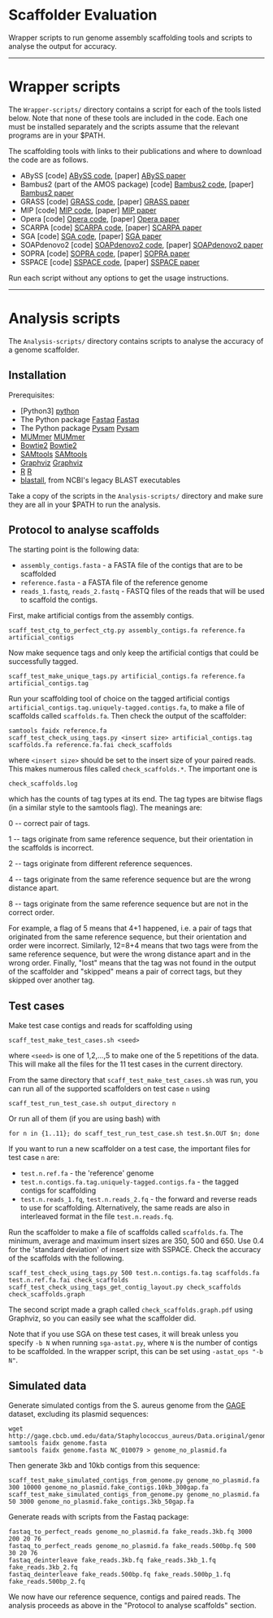Scaffolder Evaluation
=====================

Wrapper scripts to run genome assembly scaffolding tools and
scripts to analyse the output for accuracy.

- - - - - - - - - - - - - - - - - - - - - - - - - - - - - - - - - - - - - - -

Wrapper scripts
===============

The `Wrapper-scripts/` directory contains a script for each of the tools
listed below. Note that none of these tools are included in the code. Each
one must be installed separately and the scripts assume that the relevant
programs are in your $PATH.

The scaffolding tools with links to their publications and where to download
the code are as follows.

 * ABySS [code] [ABySS code], [paper] [ABySS paper]
 * Bambus2 (part of the AMOS package) [code] [Bambus2 code], [paper] [Bambus2 paper]
 * GRASS [code] [GRASS code], [paper] [GRASS paper]
 * MIP [code] [MIP code], [paper] [MIP paper]
 * Opera [code] [Opera code], [paper] [Opera paper]
 * SCARPA [code] [SCARPA code], [paper] [SCARPA paper]
 * SGA [code] [SGA code], [paper] [SGA paper]
 * SOAPdenovo2 [code] [SOAPdenovo2 code], [paper] [SOAPdenovo2 paper]
 * SOPRA [code] [SOPRA code], [paper] [SOPRA paper]
 * SSPACE [code] [SSPACE code], [paper] [SSPACE paper]

Run each script without any options to get the usage instructions.

- - - - - - - - - - - - - - - - - - - - - - - - - - - - - - - - - - - - - - -

Analysis scripts
================

The `Analysis-scripts/` directory contains scripts to analyse the accuracy
of a genome scaffolder.

Installation
------------

Prerequisites:

 * [Python3] [python]
 * The Python package [Fastaq] [Fastaq]
 * The Python package [Pysam] [Pysam]
 * [MUMmer] [MUMmer]
 * [Bowtie2] [Bowtie2]
 * [SAMtools] [SAMtools]
 * [Graphviz] [Graphviz]
 * [R] [R]
 * [blastall], from NCBI's legacy BLAST executables

Take a copy of the scripts in the `Analysis-scripts/` directory and make sure
they are all in your $PATH to run the analysis.


Protocol to analyse scaffolds
-----------------------------

The starting point is the following data:

 * `assembly_contigs.fasta` - a FASTA file of the contigs that are to be scaffolded
 * `reference.fasta` - a FASTA file of the reference genome
 * `reads_1.fastq`, `reads_2.fastq` - FASTQ files of the reads that will be used to scaffold the contigs.

First, make artificial contigs from the assembly contigs.

    scaff_test_ctg_to_perfect_ctg.py assembly_contigs.fa reference.fa artificial_contigs

Now make sequence tags and only keep the artificial contigs that could be successfully tagged.

    scaff_test_make_unique_tags.py artificial_contigs.fa reference.fa artificial_contigs.tag

Run your scaffolding tool of choice on the tagged artificial contigs
`artificial_contigs.tag.uniquely-tagged.contigs.fa`, to make a file of scaffolds called `scaffolds.fa`.
Then check the output of the scaffolder:

    samtools faidx reference.fa
    scaff_test_check_using_tags.py <insert size> artificial_contigs.tag scaffolds.fa reference.fa.fai check_scaffolds

where `<insert size>` should be set to the insert size of your paired reads.
This makes numerous files called `check_scaffolds.*`. The important one is

    check_scaffolds.log

which has the counts of tag types at its end. The tag types are bitwise flags
(in a similar style to the samtools flag). The meanings are:

0 -- correct pair of tags.

1 -- tags originate from same reference sequence, but their orientation in the scaffolds is incorrect.

2 -- tags originate from different reference sequences.

4 -- tags originate from the same reference sequence but are the wrong distance apart.

8 -- tags originate from the same reference sequence but are not in the correct order.

For example, a flag of 5 means that 4+1 happened, i.e. a pair of tags that
originated from the same reference sequence, but their orientation and order
were incorrect.  Similarly, 12=8+4 means that two tags were from the same
reference sequence, but were the wrong distance apart and in the wrong order.
Finally, "lost" means that the tag was not found in the output of the
scaffolder and "skipped" means a pair of correct tags, but they skipped
over another tag.

Test cases
----------

Make test case contigs and reads for scaffolding using

    scaff_test_make_test_cases.sh <seed>

where `<seed>` is one of 1,2,...,5 to make one of the 5 repetitions of the data.
This will make all the files for the 11 test cases in the current directory.

From the same directory that `scaff_test_make_test_cases.sh` was run, you can run all
of the supported scaffolders on test case `n` using

    scaff_test_run_test_case.sh output_directory n

Or run all of them (if you are using bash) with

    for n in {1..11}; do scaff_test_run_test_case.sh test.$n.OUT $n; done

If you want to run a new scaffolder on a test case, the important files for test case `n` are:

 * `test.n.ref.fa` - the 'reference' genome
 * `test.n.contigs.fa.tag.uniquely-tagged.contigs.fa` - the tagged contigs for scaffolding
 * `test.n.reads_1.fq`, `test.n.reads_2.fq` - the forward and reverse reads to use for scaffolding. Alternatively, the same reads are also in interleaved format in the file `test.n.reads.fq`.

Run the scaffolder to make a file of scaffolds called `scaffolds.fa`.  The
minimum, average and maximum insert sizes are 350, 500 and 650. Use 0.4
for the 'standard deviation' of insert size with SSPACE.  Check the
accuracy of the scaffolds with the following.

    scaff_test_check_using_tags.py 500 test.n.contigs.fa.tag scaffolds.fa test.n.ref.fa.fai check_scaffolds
    scaff_test_check_using_tags_get_contig_layout.py check_scaffolds check_scaffolds.graph

The second script made a graph called `check_scaffolds.graph.pdf` using Graphviz, so you can easily see what the scaffolder
did.

Note that if you use SGA on these test cases, it will break unless you
specify `-b N` when running `sga-astat.py`, where `N` is the number of contigs
to be scaffolded. In the wrapper script, this can be set using `-astat_ops
"-b N"`.

Simulated data
--------------

Generate simulated contigs from the S. aureus genome from the [GAGE] dataset,
excluding its plasmid sequences:

    wget http://gage.cbcb.umd.edu/data/Staphylococcus_aureus/Data.original/genome.fasta
    samtools faidx genome.fasta
    samtools faidx genome.fasta NC_010079 > genome_no_plasmid.fa

Then generate 3kb and 10kb contigs from this sequence:

    scaff_test_make_simulated_contigs_from_genome.py genome_no_plasmid.fa 300 10000 genome_no_plasmid.fake_contigs.10kb_300gap.fa
    scaff_test_make_simulated_contigs_from_genome.py genome_no_plasmid.fa 50 3000 genome_no_plasmid.fake_contigs.3kb_50gap.fa

Generate reads with scripts from the Fastaq package:

    fastaq_to_perfect_reads genome_no_plasmid.fa fake_reads.3kb.fq 3000 200 20 76
    fastaq_to_perfect_reads genome_no_plasmid.fa fake_reads.500bp.fq 500 30 20 76
    fastaq_deinterleave fake_reads.3kb.fq fake_reads.3kb_1.fq fake_reads.3kb_2.fq
    fastaq_deinterleave fake_reads.500bp.fq fake_reads.500bp_1.fq fake_reads.500bp_2.fq

We now have our reference sequence, contigs and paired reads. The analysis
proceeds as above in the "Protocol to analyse scaffolds" section.


  [ABySS code]: http://www.bcgsc.ca/platform/bioinfo/software/abyss
  [ABySS paper]: http://genome.cshlp.org/content/19/6/1117
  [Bambus2 code]: http://sourceforge.net/projects/amos/
  [Bambus2 paper]: http://bioinformatics.oxfordjournals.org/content/27/21/2964.long
  [GRASS code]: https://code.google.com/p/tud-scaffolding/
  [GRASS paper]: http://bioinformatics.oxfordjournals.org/content/28/11/1429
  [MIP code]: http://www.cs.helsinki.fi/u/lmsalmel/mip-scaffolder/
  [MIP paper]: http://bioinformatics.oxfordjournals.org/content/27/23/3259
  [Opera code]: http://sourceforge.net/projects/operasf/files/version%201.0/
  [Opera paper]: http://online.liebertpub.com/doi/abs/10.1089/cmb.2011.0170
  [SCARPA code]: http://compbio.cs.toronto.edu/hapsembler/scarpa.html
  [SCARPA paper]: http://bioinformatics.oxfordjournals.org/content/29/4/428
  [SGA code]: https://github.com/jts/sga
  [SGA paper]: http://genome.cshlp.org/content/22/3/549
  [SOAPdenovo2 code]: http://soap.genomics.org.cn/soapdenovo.html
  [SOAPdenovo2 paper]: http://www.gigasciencejournal.com/content/1/1/18
  [SOPRA code]: http://www.physics.rutgers.edu/~anirvans/SOPRA/
  [SOPRA paper]: http://www.biomedcentral.com/1471-2105/11/345/
  [SSPACE code]: http://www.baseclear.com/landingpages/basetools-a-wide-range-of-bioinformatics-solutions/
  [SSPACE paper]: http://bioinformatics.oxfordjournals.org/content/27/4/578
  [Python]: http://www.python.org/
  [Fastaq]: https://github.com/sanger-pathogens/Fastaq
  [Pysam]: https://code.google.com/p/pysam/
  [MUMmer]: http://mummer.sourceforge.net/
  [Bowtie2]: http://bowtie-bio.sourceforge.net/bowtie2/index.shtml
  [blastall]: http://blast.ncbi.nlm.nih.gov/Blast.cgi?CMD=Web&PAGE_TYPE=BlastDocs&DOC_TYPE=Download
  [Graphviz]: http://www.graphviz.org/
  [SAMtools]: http://samtools.sourceforge.net/
  [R]: http://www.r-project.org/
  [GAGE]: http://gage.cbcb.umd.edu/
